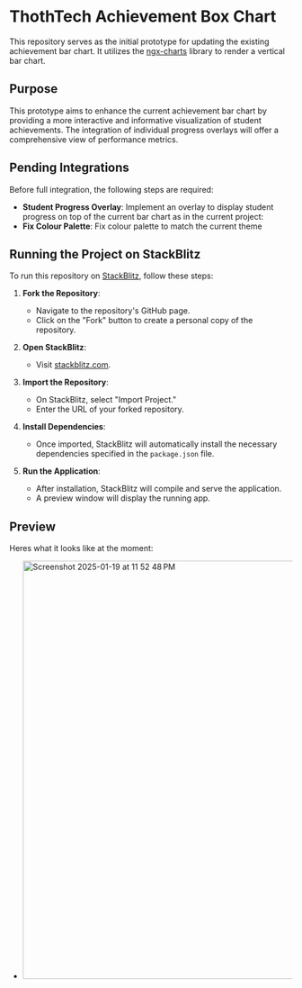 # ThothTech Achievement Box Chart

This repository serves as the initial prototype for updating the existing achievement bar chart. It utilizes the [ngx-charts](https://swimlane.github.io/ngx-charts/) library to render a vertical bar chart.

## Purpose

This prototype aims to enhance the current achievement bar chart by providing a more interactive and informative visualization of student achievements. The integration of individual progress overlays will offer a comprehensive view of performance metrics.

## Pending Integrations

Before full integration, the following steps are required:

- **Student Progress Overlay**: Implement an overlay to display student progress on top of the current bar chart as in the current project:
- **Fix Colour Palette**: Fix colour palette to match the current theme

## Running the Project on StackBlitz

To run this repository on [StackBlitz](https://stackblitz.com/), follow these steps:

1. **Fork the Repository**:
   - Navigate to the repository's GitHub page.
   - Click on the "Fork" button to create a personal copy of the repository.

2. **Open StackBlitz**:
   - Visit [stackblitz.com](https://stackblitz.com/).

3. **Import the Repository**:
   - On StackBlitz, select "Import Project."
   - Enter the URL of your forked repository.

4. **Install Dependencies**:
   - Once imported, StackBlitz will automatically install the necessary dependencies specified in the `package.json` file.

5. **Run the Application**:
   - After installation, StackBlitz will compile and serve the application.
   - A preview window will display the running app.
  
## Preview
Heres what it looks like at the moment: 
- <img width="743" alt="Screenshot 2025-01-19 at 11 52 48 PM" src="https://github.com/user-attachments/assets/74821eb4-ec7f-47b2-bcab-00005bf513d1" />

